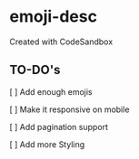 # emoji-desc

Created with CodeSandbox

## TO-DO's

[ ] Add enough emojis

[ ] Make it responsive on mobile

[ ] Add pagination support

[ ] Add more Styling
